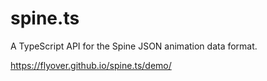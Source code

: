 spine.ts
========

A TypeScript API for the Spine JSON animation data format.

https://flyover.github.io/spine.ts/demo/
